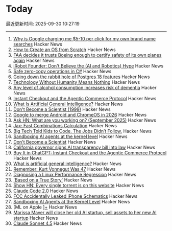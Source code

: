 # Today

最近更新时间: 2025-09-30 10:27:19

--- 
1. [Why is Google charging me $5-10 per click for my own brand name searches](https://news.ycombinator.com/item?id=45420751) Hacker News
2. [How to Create an OS from Scratch](https://github.com/cfenollosa/os-tutorial) Hacker News
3. [FAA decides it trusts Boeing enough to certify safety of its own planes again](https://www.theregister.com/2025/09/29/faa_decides_it_trusts_boeing/) Hacker News
4. [iRobot Founder: Don't Believe the (AI and Robotics) Hype](https://crazystupidtech.com/2025/09/29/irobot-founder-dont-believe-the-ai-robotics-hype/) Hacker News
5. [Safe zero-copy operations in C#](https://ssg.dev/safe-zero-copy-operations-in-c/) Hacker News
6. [Going down the rabbit hole of Postgres 18 features](https://xata.io/blog/going-down-the-rabbit-hole-of-postgres-18-features) Hacker News
7. [Technology Without Humanity Means Nothing](https://moneo.com.tr/blog/technology-without-humanity-means-nothing) Hacker News
8. [Any level of alcohol consumption increases risk of dementia](https://www.ox.ac.uk/news/2025-09-24-any-level-alcohol-consumption-increases-risk-dementia) Hacker News
9. [Instant Checkout and the Agentic Commerce Protocol](https://openai.com/index/buy-it-in-chatgpt/) Hacker News
10. [What Is Artificial General Intelligence?](https://arxiv.org/abs/2503.23923) Hacker News
11. [Don't Become a Scientist (1999)](https://yangxiao.cs.ua.edu/Don%27t%20Become%20a%20Scientist!.htm) Hacker News
12. [Google to merge Android and ChromeOS in 2026](https://www.theregister.com/2025/09/25/google_android_chromeos/) Hacker News
13. [Ask HN: What are you working on? (September 2025)](https://news.ycombinator.com/item?id=45418675) Hacker News
14. [Jax: Fast Combinations Calculation](https://github.com/phoenicyan/combinadics) Hacker News
15. [Big Tech Told Kids to Code. The Jobs Didn’t Follow.](https://www.nytimes.com/2025/09/29/podcasts/the-daily/big-tech-told-kids-to-code-the-jobs-didnt-follow.html) Hacker News
16. [Sandboxing AI agents at the kernel level](https://www.greptile.com/blog/sandboxing-agents-at-the-kernel-level) Hacker News
17. [Don't Become a Scientist](https://yangxiao.cs.ua.edu/Don%27t%20Become%20a%20Scientist!.htm) Hacker News
18. [California governor signs AI transparency bill into law](https://www.gov.ca.gov/2025/09/29/governor-newsom-signs-sb-53-advancing-californias-world-leading-artificial-intelligence-industry/) Hacker News
19. [Buy It in ChatGPT: Instant Checkout and the Agentic Commerce Protocol](https://openai.com/index/buy-it-in-chatgpt/) Hacker News
20. [What is artificial general intelligence?](https://arxiv.org/abs/2503.23923) Hacker News
21. [Remember: Kurt Vonnegut Was 47](https://www.joanwestenberg.com/p/remember-kurt-vonnegut-was-47) Hacker News
22. [Diagnosing a Linux Performance Regression](https://automattic.com/2024/03/14/systems-report-linux-performance-regression/) Hacker News
23. ['Based on a True Story'](https://informationisbeautiful.net/visualizations/based-on-a-true-true-story/) Hacker News
24. [Show HN: Every single torrent is on this website](https://infohash.lol/) Hacker News
25. [Claude Code 2.0](https://www.npmjs.com/package/@anthropic-ai/claude-code) Hacker News
26. [FCC Accidentally Leaked iPhone Schematics](https://www.engadget.com/big-tech/fcc-accidentally-leaked-iphone-schematics-potentially-giving-rivals-a-peek-at-company-secrets-154551807.html) Hacker News
27. [Sandboxing AI Agents at the Kernel Level](https://www.greptile.com/blog/sandboxing-agents-at-the-kernel-level) Hacker News
28. [ML on Apple ][+](https://mdcramer.github.io/apple-2-blog/k-means/) Hacker News
29. [Marissa Mayer will close her old AI startup, sell assets to her new AI startup](https://techcrunch.com/2025/09/29/marissa-mayer-will-close-her-old-startup-sell-assets-to-her-new-startup/) Hacker News
30. [Claude Sonnet 4.5](https://www.anthropic.com/news/claude-sonnet-4-5) Hacker News
